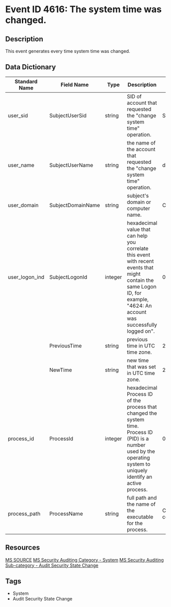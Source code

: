 # Event ID 4616: The system time was changed.

## Description
This event generates every time system time was changed.

## Data Dictionary
|Standard Name|Field Name|Type|Description|Sample Value|
|---|---|---|---|---|
|user_sid|SubjectUserSid|string|SID of account that requested the "change system time" operation.|S-1-5-21-3457937927-2839227994-823803824-1104|
|user_name|SubjectUserName|string|the name of the account that requested the "change system time" operation.|dadmin|
|user_domain|SubjectDomainName|string|subject's domain or computer name.|CONTOSO|
|user_logon_ind|SubjectLogonId|integer|hexadecimal value that can help you correlate this event with recent events that might contain the same Logon ID, for example, "4624: An account was successfully logged on".|0x48f29|
||PreviousTime|string|previous time in UTC time zone.|2015-10-09T05:04:30.000941900Z|
||NewTime|string|new time that was set in UTC time zone.|2015-10-09T05:04:30.000000000Z|
|process_id|ProcessId|integer|hexadecimal Process ID of the process that changed the system time. Process ID (PID) is a number used by the operating system to uniquely identify an active process.|0x1074|
|process_path|ProcessName|string|full path and the name of the executable for the process.|C:\Windows\WinSxS\amd64_microsoft-windows-com-surrogate-core_31bf3856ad364e35_6.3.9600.16384_none_25a8f00faa8f185c\dllhost.exe|

## Resources
[MS SOURCE](https://github.com/MicrosoftDocs/windows-itpro-docs/blob/public/windows/security/threat-protection/auditing/event-4616.md)
[MS Security Auditing Category - System](https://docs.microsoft.com/en-us/windows/security/threat-protection/auditing/advanced-security-audit-policy-settings#system)
[MS Security Auditing Sub-category - Audit Security State Change](https://github.com/MicrosoftDocs/windows-itpro-docs/tree/master/windows/security/threat-protection/auditing/audit-security-state-change.md)

## Tags
* System
* Audit Security State Change